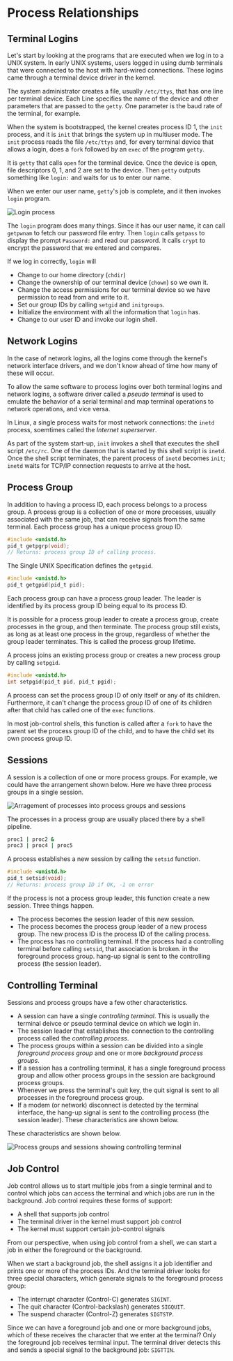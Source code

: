 # Process Relationships

## Terminal Logins

Let's start by looking at the programs that are executed when we log in to a UNIX
system. In early UNIX systems, users logged in using dumb terminals that were
connected to the host with hard-wired connections. These logins came through a
terminal device driver in the kernel.

The system administrator creates a file, usually `/etc/ttys`, that has one line
per terminal device. Each Line specifies the name of the device and other
parameters that are passed to the `getty`. One parameter is the baud rate of
the terminal, for example.

When the system is bootstrapped, the kernel creates process ID 1, the `init` process,
and it is `init` that brings the system up in multiuser mode. The `init` process
reads the file `/etc/ttys` and, for every terminal device that allows a login,
does a `fork` followed by an `exec` of the program `getty`.

It is `getty` that calls `open` for the terminal device. Once the device is open,
file descriptors 0, 1, and 2 are set to the device. Then `getty` outputs something
like `login:` and waits for us to enter our name.

When we enter our user name, `getty`'s job is complete, and it then invokes
`login` program.

![Login process](https://i.loli.net/2021/10/10/W6xAFDYRgli329O.png)

The `login` program does many things. Since it has our user name, it can call
`getpwnam` to fetch our password file entry. Then `login` calls `getpass` to display
the prompt `Password:` and read our password. It calls `crypt` to encrypt the
password that we entered and compares.

If we log in correctly, `login` will

+ Change to our home directory (`chdir`)
+ Change the ownership of our terminal device (`chown`) so we own it.
+ Change the access permissions for our terminal device so we have permission to
  read from and write to it.
+ Set our group IDs by calling `setgid` and `initgroups`.
+ Initialize the environment with all the information that `login` has.
+ Change to our user ID and invoke our login shell.

## Network Logins

In the case of network logins, all the logins come through the kernel's network
interface drivers, and we don't know ahead of time how many of these will occur.

To allow the same software to process logins over both terminal logins and network
logins, a software driver called a *pseudo terminal* is used to emulate the behavior
of a serial terminal and map terminal operations to network operations, and
vice versa.

In Linux, a single process waits for most network connections: the `inetd` process,
soemtimes called the *Internet superserver*.

As part of the system start-up, `init` invokes a shell that executes the shell
script `/etc/rc`. One of the daemon that is started by this shell script is
`inetd`. Once the shell script terminates, the parent process of `inetd` becomes
`init`; `inetd` waits for TCP/IP connection requests to arrive at the host.

## Process Group

In addition to having a process ID, each process belongs to a process group. A
process group is a collection of one or more processes, usually associated with
the same job, that can receive signals from the same terminal. Each process
group has a unique process group ID.

```c
#include <unistd.h>
pid_t getpgrp(void);
// Returns: process group ID of calling process.
```

The Single UNIX Specification defines the `getpgid`.

```c
#include <unistd.h>
pid_t getgpid(pid_t pid);
```

Each process group can have a process group leader. The leader is identified by
its process group ID being equal to its process ID.

It is possible for a process group leader to create a process group, create
processes in the group, and then terminate. The process group still exists, as
long as at least one process in the group, regardless of whether the group
leader terminates. This is called the process group lifetime.

A process joins an existing process group or creates a new process group by
calling `setpgid`.

```c
#include <unistd.h>
int setpgid(pid_t pid, pid_t pgid);
```

A process can set the process group ID of only itself or any of its children.
Furthermore, it can't change the process group ID of one of its children after
that child has called one of the `exec` functions.

In most job-control shells, this function is called after a `fork` to have
the parent set the process group ID of the child, and to have the child set
its own process group ID.

## Sessions

A session is a collection of one or more process groups. For example, we could
have the arrangement shown below. Here we have three process groups in a single
session.

![Arragement of processes into process groups and sessions](https://i.loli.net/2021/10/10/BVoNLmtpgIa27l6.png)

The processes in a process group are usually placed there by a shell pipeline.

```sh
proc1 | proc2 &
proc3 | proc4 | proc5
```

A process establishes a new session by calling the `setsid` function.

```c
#include <unistd.h>
pid_t setsid(void);
// Returns: process group ID if OK, -1 on error
```

If the process is not a process group leader, this function create a new
session. Three things happen.

+ The process becomes the session leader of this new session.
+ The process becomes the process group leader of a new process group. The new process
  ID is the process ID of the calling process.
+ The process has no controlling terminal. If the process had a controlling terminal
  before calling `setsid`, that association is broken.
  in the foreground process group.
  hang-up signal is sent to the controlling process (the session leader).

## Controlling Terminal

Sessions and process groups have a few other characteristics.

+ A session can have a single *controlling terminal*. This is usually the terminal
  deivce or pseudo terminal device on which we login in.
+ The session leader that establishes the connection to the controlling process
  called the *controlling process*.
+ The process groups within a session can be divided into a single *foreground process group*
and one or more *background process groups*.
+ If a session has a controlling terminal, it has a single foreground process group and
  allow other process groups in the session are background process groups.
+ Whenever we press the terminal's quit key, the quit signal is sent to all processes
  in the foreground process group.
+ If a modem (or network) disconnect is detected by the terminal interface, the
  hang-up signal is sent to the controlling process (the session leader).
  These characteristics are shown below.

These characteristics are shown below.

![Process groups and sessions showing controlling terminal](https://i.loli.net/2021/10/10/kfv6ZoNWDzMdJ3n.png)

## Job Control

Job control allows us to start multiple jobs from a single terminal and to control
which jobs can access the terminal and which jobs are run in the background. Job
control requires these forms of support:

+ A shell that supports job control
+ The terminal driver in the kernel must support job control
+ The kernel must support certain job-control signals

From our perspective, when using job control from a shell, we can start a job in
either the foreground or the background.

When we start a background job, the shell assigns it a job identifier and prints
one or more of the process IDs. And the terminal driver looks for three special
characters, which generate signals to the foreground process group:

+ The interrupt character (Control-C) generates `SIGINT`.
+ The quit character (Control-backslash) generates `SIGQUIT`.
+ The  suspend character (Control-Z) generates `SIGTSTP`.

Since we can have a foreground job and one or more background jobs, which of
these receives the character that we enter at the terminal? Only the foreground
job receives terminal input. The terminal driver detects this and sends a special
signal to the background job: `SIGTTIN`.
